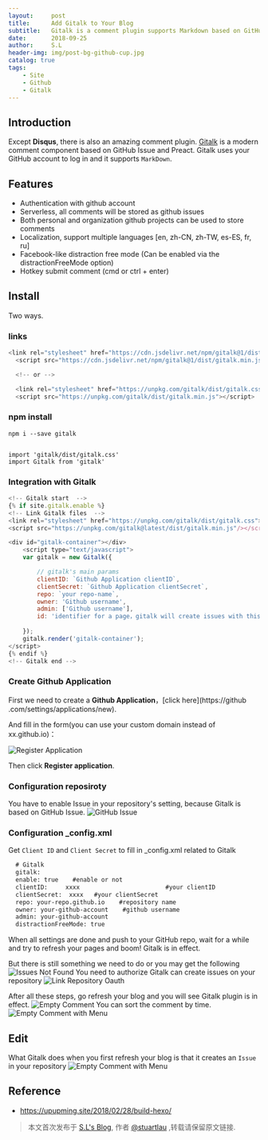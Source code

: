 ```yaml
---
layout:     post
title:      Add Gitalk to Your Blog
subtitle:   Gitalk is a comment plugin supports Markdown based on GitHub Issue
date:       2018-09-25
author:     S.L
header-img: img/post-bg-github-cup.jpg
catalog: true
tags:
    - Site
    - Github
    - Gitalk
---
```



## Introduction

Except **Disqus**, there is also an amazing comment plugin. 
[Gitalk](https://github.com/gitalk/gitalk) is a modern comment component based on GitHub Issue and Preact.
Gitalk uses your GitHub account to log in and it supports `MarkDown`.

## Features
- Authentication with github account
- Serverless, all comments will be stored as github issues
- Both personal and organization github projects can be used to store comments
- Localization, support multiple languages [en, zh-CN, zh-TW, es-ES, fr, ru]
- Facebook-like distraction free mode (Can be enabled via the distractionFreeMode option)
- Hotkey submit comment (cmd or ctrl + enter)

## Install
Two ways.

### links
```js
<link rel="stylesheet" href="https://cdn.jsdelivr.net/npm/gitalk@1/dist/gitalk.css">
  <script src="https://cdn.jsdelivr.net/npm/gitalk@1/dist/gitalk.min.js"></script>

  <!-- or -->

  <link rel="stylesheet" href="https://unpkg.com/gitalk/dist/gitalk.css">
  <script src="https://unpkg.com/gitalk/dist/gitalk.min.js"></script>
```
  
### npm install

    npm i --save gitalk
    
    
    import 'gitalk/dist/gitalk.css'
    import Gitalk from 'gitalk'
    

### Integration with Gitalk


```js
<!-- Gitalk start  -->
{% if site.gitalk.enable %}
<!-- Link Gitalk files  -->
<link rel="stylesheet" href="https://unpkg.com/gitalk/dist/gitalk.css">
<script src="https://unpkg.com/gitalk@latest/dist/gitalk.min.js"/></script>

<div id="gitalk-container"></div>
    <script type="text/javascript">
    var gitalk = new Gitalk({

        // gitalk's main params
		clientID: `Github Application clientID`,
		clientSecret: `Github Application clientSecret`,
		repo: `your repo-name`,
		owner: 'Github username',
		admin: ['Github username'],
		id: 'identifier for a page，gitalk will create issues with this id',
    
    });
    gitalk.render('gitalk-container');
</script>
{% endif %}
<!-- Gitalk end -->
```


### Create Github Application

First we need to create a **Github Application**，[click here](https://github
.com/settings/applications/new).

And fill in the form(you can use your custom domain instead of xx.github.io)：

![Register Application](https://stuartlau.github.io/img/in-post/register-application.jpg)

Then click **Register application**.

### Configuration reposiroty
You have to enable Issue in your repository's setting, because Gitalk is based on GitHub Issue.
![GitHub Issue](https://stuartlau.github.io/img/in-post/github-issue.jpg)

### Configuration _config.xml

Get `Client ID` and `Client Secret` to fill in _config.xml related to Gitalk

```xml
  # Gitalk
  gitalk:
  enable: true    #enable or not
  clientID:     xxxx                        #your clientID
  clientSecret:  xxxx   #your clientSecret
  repo: your-repo.github.io    #repository name
  owner: your-github-account    #github username
  admin: your-github-account
  distractionFreeMode: true 

```

When all settings are done and push to your GitHub repo, wait for 
a while and try to refresh your pages and boom! Gitalk is in effect.

But there is still something we need to do or you may get the following
![Issues Not Found](https://stuartlau.github.io/img/in-post/issues-not-found.jpg)
You need to authorize Gitalk can create issues on your repository
![Link Repository Oauth](https://stuartlau.github.io/img/in-post/link-repository-oauth.jpg)

After all these steps, go refresh your blog and you will see Gitalk plugin is in effect.
![Empty Comment](https://stuartlau.github.io/img/in-post/empty-comment.jpg)
You can sort the comment by time.
![Empty Comment with Menu](https://stuartlau.github.io/img/in-post/empty-comment-with-menu.jpg)

## Edit
What Gitalk does when you first refresh your blog is that it creates an `Issue` in your repository
![Empty Comment with Menu](https://stuartlau.github.io/img/in-post/github-issues.jpg)

## Reference
- https://upupming.site/2018/02/28/build-hexo/

> 本文首次发布于 [S.L's Blog](http://elsef.com), 作者 [@stuartlau](http://github.com/stuartlau) ,转载请保留原文链接.
